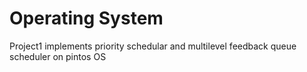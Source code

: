 # Operating System
 Project1 implements priority schedular and multilevel feedback queue scheduler on pintos OS

